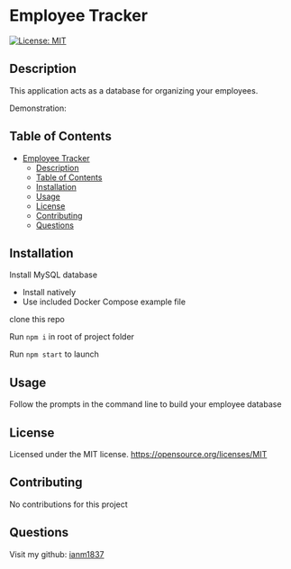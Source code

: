 # Employee Tracker

[![License: MIT](https://img.shields.io/badge/License-MIT-yellow.svg)](https://opensource.org/licenses/MIT)

## Description

This application acts as a database for organizing your employees.

Demonstration:


## Table of Contents

- [Employee Tracker](#employee-tracker)
  - [Description](#description)
  - [Table of Contents](#table-of-contents)
  - [Installation](#installation)
  - [Usage](#usage)
  - [License](#license)
  - [Contributing](#contributing)
  - [Questions](#questions)

## Installation

Install MySQL database

  - Install natively
  - Use included Docker Compose example file

clone this repo

Run `npm i` in root of project folder

Run `npm start` to launch

## Usage

Follow the prompts in the command line to build your employee database

## License

Licensed under the MIT license.
https://opensource.org/licenses/MIT

## Contributing

No contributions for this project

## Questions

Visit my github: [ianm1837](https://www.github.com/ianm1837)
